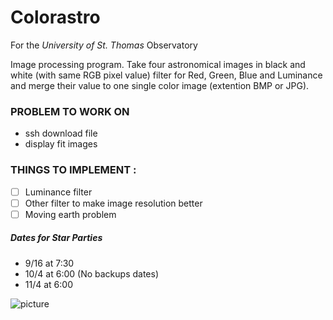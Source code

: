 # Colorastro

For the *University of St. Thomas* Observatory

Image processing program. Take four astronomical images in black and white (with same RGB pixel value) filter for Red, Green, Blue and Luminance and merge their value to one single color image (extention BMP or JPG).

### PROBLEM TO WORK ON
- ssh download file
- display fit images

### THINGS TO IMPLEMENT : 
- [ ] Luminance filter
- [ ] Other filter to make image resolution better
- [ ] Moving earth problem

##### Dates for Star Parties

- 9/16 at 7:30
- 10/4 at 6:00 (No backups dates)
- 11/4 at 6:00

![picture](https://github.com/lukfd/Colorastro/blob/master/NGC7331_Red.jpg)

